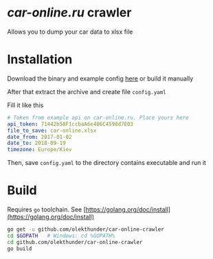 # *car-online.ru* crawler

Allows you to dump your car data to xlsx file

# Installation

Download the binary and example config [here](/releases/latest) or build it manually

After that extract the archive and create file `config.yaml`

Fill it like this
```yaml
# Token from example api on car-online.ru. Place yours here
api_token: 71442b58F1ccbaA6e406C4598d7E03
file_to_save: car-online.xlsx
date_from: 2017-01-02
date_to: 2018-09-19
timezone: Europe/Kiev

```
Then, save `config.yaml` to the directory contains executable and run it

# Build

Requires `go` toolchain. See [https://golang.org/doc/install](https://golang.org/doc/install)

```bash
go get -u github.com/olekthunder/car-online-crawler
cd $GOPATH   # Windows: cd %GOPATH%
cd github.com/olekthunder/car-online-crawler
go build
```